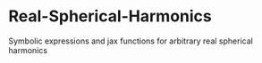 # Real-Spherical-Harmonics
Symbolic expressions and jax functions for arbitrary real spherical harmonics
